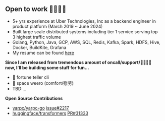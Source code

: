 ## Open to work 👩🏻‍💻👋

- 5+ yrs experience at Uber Technologies, Inc as a backend engineer in product platform (March 2019 ~ June 2024)
- Built large scale distributed systems including tier 1 service serving top 3 highest traffic volume
- Golang, Python, Java, GCP, AWS, SQL, Redis, Kafka, Spark, HDFS, Hive, Docker, BuildKite, Grafana  
- My resume can be found [here]()

**Since I am released from tremendous amount of oncall/support/🚒👩🏻‍🚒 now, I'll be building some stuff for fun...**
- 🔮 fortune teller cli 
- 🌿 space weero (comfort/慰劳)
- TBD ...

**Open Source Contributions**
- [yarpc/yarpc-go](https://github.com/yarpc/yarpc-go) [issue#2217](https://github.com/yarpc/yarpc-go/issues/2217) 
- [huggingface/transformers](https://github.com/huggingface/transformers) [PR#31333](https://github.com/huggingface/transformers/pull/31333)
